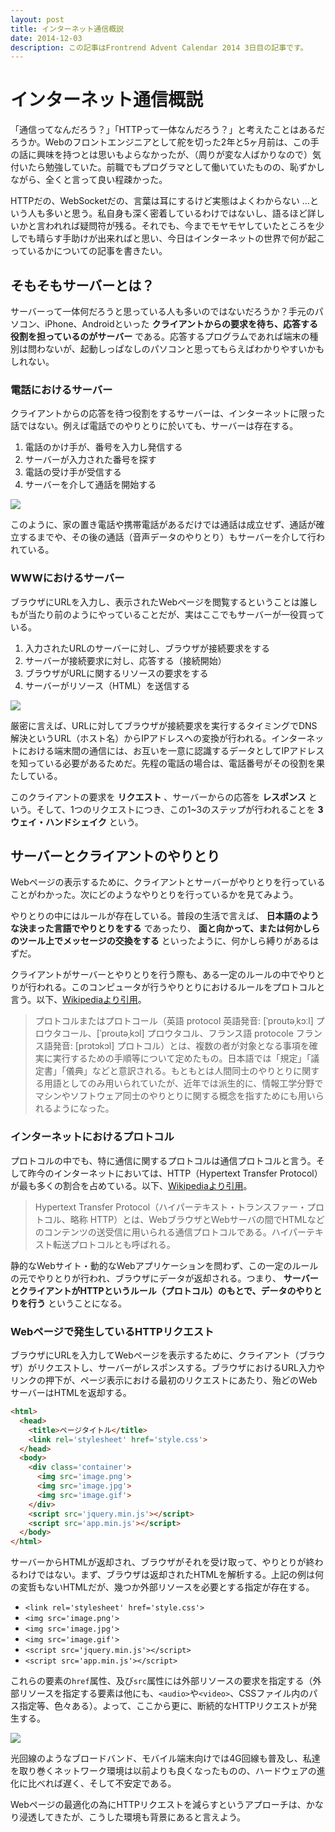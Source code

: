 ```yaml
---
layout: post
title: インターネット通信概説
date: 2014-12-03
description: この記事はFrontrend Advent Calendar 2014 3日目の記事です。
---
```


# インターネット通信概説

「通信ってなんだろう？」「HTTPって一体なんだろう？」と考えたことはあるだろうか。Webのフロントエンジニアとして舵を切った2年と5ヶ月前は、この手の話に興味を持つとは思いもよらなかったが、（周りが変な人ばかりなので）気付いたら勉強していた。前職でもプログラマとして働いていたものの、恥ずかしながら、全くと言って良い程疎かった。

HTTPだの、WebSocketだの、言葉は耳にするけど実態はよくわからない
…という人も多いと思う。私自身も深く密着しているわけではないし、語るほど詳しいかと言われれば疑問符が残る。それでも、今までモヤモヤしていたところを少しでも晴らす手助けが出来ればと思い、今日はインターネットの世界で何が起こっているかについての記事を書きたい。

## そもそもサーバーとは？

サーバーって一体何だろうと思っている人も多いのではないだろうか？手元のパソコン、iPhone、Androidといった **クライアントからの要求を待ち、応答する役割を担っているのがサーバー** である。応答するプログラムであれば端末の種別は問わないが、起動しっぱなしのパソコンと思ってもらえばわかりやすいかもしれない。

### 電話におけるサーバー

クライアントからの応答を待つ役割をするサーバーは、インターネットに限った話ではない。例えば電話でのやりとりに於いても、サーバーは存在する。

1. 電話のかけ手が、番号を入力し発信する
2. サーバーが入力された番号を探す
3. 電話の受け手が受信する
4. サーバーを介して通話を開始する

![](/img/posts/what-is-internet/network1.gif)

このように、家の置き電話や携帯電話があるだけでは通話は成立せず、通話が確立するまでや、その後の通話（音声データのやりとり）もサーバーを介して行われている。

### WWWにおけるサーバー

ブラウザにURLを入力し、表示されたWebページを閲覧するということは誰しもが当たり前のようにやっていることだが、実はここでもサーバーが一役買っている。

1. 入力されたURLのサーバーに対し、ブラウザが接続要求をする
2. サーバーが接続要求に対し、応答する（接続開始）
3. ブラウザがURLに関するリソースの要求をする
4. サーバーがリソース（HTML）を送信する

![](/img/posts/what-is-internet/network2.gif)

厳密に言えば、URLに対してブラウザが接続要求を実行するタイミングでDNS解決というURL（ホスト名）からIPアドレスへの変換が行われる。インターネットにおける端末間の通信には、お互いを一意に認識するデータとしてIPアドレスを知っている必要があるためだ。先程の電話の場合は、電話番号がその役割を果たしている。

このクライアントの要求を **リクエスト** 、サーバーからの応答を **レスポンス** という。そして、1つのリクエストにつき、この1~3のステップが行われることを **3ウェイ・ハンドシェイク** という。

## サーバーとクライアントのやりとり

Webページの表示するために、クライアントとサーバーがやりとりを行っていることがわかった。次にどのようなやりとりを行っているかを見てみよう。

やりとりの中にはルールが存在している。普段の生活で言えば、 **日本語のような決まった言語でやりとりをする** であったり、 **面と向かって、または何かしらのツール上でメッセージの交換をする** といったように、何かしら縛りがあるはずだ。

クライアントがサーバーとやりとりを行う際も、ある一定のルールの中でやりとりが行われる。このコンピュータが行うやりとりにおけるルールをプロトコルと言う。以下、[Wikipediaより引用](http://ja.wikipedia.org/wiki/%E3%83%97%E3%83%AD%E3%83%88%E3%82%B3%E3%83%AB)。

>プロトコルまたはプロトコール（英語 protocol 英語発音: [ˈproutəˌkɔːl] プロウタコール、[ˈproutəˌkɔl] プロウタコル、フランス語 protocole フランス語発音: [prɔtɔkɔl] プロトコル）とは、複数の者が対象となる事項を確実に実行するための手順等について定めたもの。日本語では「規定」「議定書」「儀典」などと意訳される。もともとは人間同士のやりとりに関する用語としてのみ用いられていたが、近年では派生的に、情報工学分野でマシンやソフトウェア同士のやりとりに関する概念を指すためにも用いられるようになった。

### インターネットにおけるプロトコル

プロトコルの中でも、特に通信に関するプロトコルは通信プロトコルと言う。そして昨今のインターネットにおいては、HTTP（Hypertext Transfer Protocol）が最も多くの割合を占めている。以下、[Wikipediaより引用](http://ja.wikipedia.org/wiki/Hypertext_Transfer_Protocol)。

>Hypertext Transfer Protocol（ハイパーテキスト・トランスファー・プロトコル、略称 HTTP）とは、WebブラウザとWebサーバの間でHTMLなどのコンテンツの送受信に用いられる通信プロトコルである。ハイパーテキスト転送プロトコルとも呼ばれる。

静的なWebサイト・動的なWebアプリケーションを問わず、この一定のルールの元でやりとりが行われ、ブラウザにデータが返却される。つまり、 **サーバーとクライアントがHTTPというルール（プロトコル）のもとで、データのやりとりを行う** ということになる。

### Webページで発生しているHTTPリクエスト

ブラウザにURLを入力してWebページを表示するために、クライアント（ブラウザ）がリクエストし、サーバーがレスポンスする。ブラウザにおけるURL入力やリンクの押下が、ページ表示における最初のリクエストにあたり、殆どのWebサーバーはHTMLを返却する。

```html
<html>
  <head>
    <title>ページタイトル</title>
    <link rel='stylesheet' href='style.css'>
  </head>
  <body>
    <div class='container'>
      <img src='image.png'>
      <img src='image.jpg'>
      <img src='image.gif'>
    </div>
    <script src='jquery.min.js'></script>
    <script src='app.min.js'></script>
  </body>
</html>
```

サーバーからHTMLが返却され、ブラウザがそれを受け取って、やりとりが終わるわけではない。まず、ブラウザは返却されたHTMLを解析する。上記の例は何の変哲もないHTMLだが、幾つか外部リソースを必要とする指定が存在する。

- `<link rel='stylesheet' href='style.css'>`
- `<img src='image.png'>`
- `<img src='image.jpg'>`
- `<img src='image.gif'>`
- `<script src='jquery.min.js'></script>`
- `<script src='app.min.js'></script>`

これらの要素の`href`属性、及び`src`属性には外部リソースの要求を指定する（外部リソースを指定する要素は他にも、`<audio>`や`<video>`、CSSファイル内のパス指定等、色々ある）。よって、ここから更に、断続的なHTTPリクエストが発生する。

![](/img/posts/what-is-internet/network3.gif)

光回線のようなブロードバンド、モバイル端末向けでは4G回線も普及し、私達を取り巻くネットワーク環境は以前よりも良くなったものの、ハードウェアの進化に比べれば遅く、そして不安定である。

Webページの最適化の為にHTTPリクエストを減らすというアプローチは、かなり浸透してきたが、こうした環境も背景にあると言えよう。